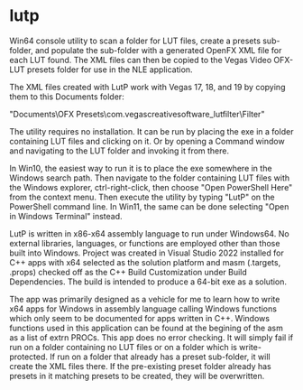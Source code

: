 # lutp
Win64 console utility to scan a folder for LUT files, create a presets sub-folder, and populate the sub-folder with a generated OpenFX XML file for each LUT found.  The XML files can then be copied to the Vegas Video OFX-LUT presets folder for use in the NLE application.

The XML files created with LutP work with Vegas 17, 18, and 19 by copying them to this Documents folder:

"Documents\OFX Presets\com.vegascreativesoftware_lutfilter\Filter"

The utility requires no installation. It can be run by placing the exe in a folder containing LUT files and clicking on it. Or by opening a Command window and navigating to the LUT folder and invoking it from there.

In Win10, the easiest way to run it is to place the exe somewhere in the Windows search path. Then navigate to the folder containing LUT files with the Windows explorer, ctrl-right-click, then choose "Open PowerShell Here" from the context menu. Then execute the utility by typing "LutP" on the PowerShell command line. In Win11, the same can be done selecting "Open in Windows Terminal" instead.  

LutP is written in x86-x64 assembly language to run under Windows64.  No external libraries, languages, or functions are employed other than those built into Windows.  Project was created in Visual Studio 2022 installed for C++ apps with x64 selected as the solution platform and masm (.targets, .props) checked off as the C++ Build Customization under Build Dependencies. The build is intended to produce a 64-bit exe as a solution.

The app was primarily designed as a vehicle for me to learn how to write x64 apps for Windows in assembly language calling Windows functions which only seem to be documented for apps written in C++. Windows functions used in this application can be found at the begining of the asm as a list of extrn PROCs. This app does no error checking. It will simply fail if run on a folder containing no LUT files or on a folder which is write-protected. If run on a folder that already has a preset sub-folder, it will create the XML files there. If the pre-existing preset folder already has presets in it matching presets to be created, they will be overwritten.

